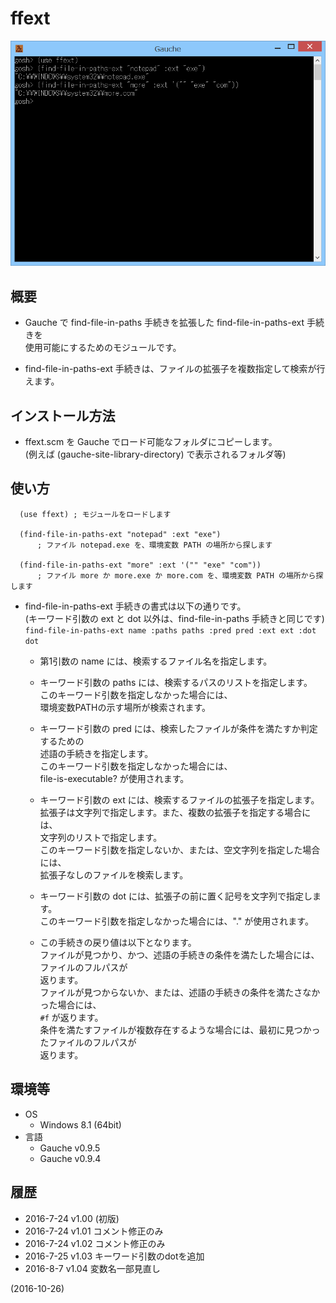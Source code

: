 # ffext

![image](image.png)

## 概要
- Gauche で find-file-in-paths 手続きを拡張した find-file-in-paths-ext 手続きを  
  使用可能にするためのモジュールです。

- find-file-in-paths-ext 手続きは、ファイルの拡張子を複数指定して検索が行えます。


## インストール方法
- ffext.scm を Gauche でロード可能なフォルダにコピーします。  
  (例えば (gauche-site-library-directory) で表示されるフォルダ等)


## 使い方
```
  (use ffext) ; モジュールをロードします
  
  (find-file-in-paths-ext "notepad" :ext "exe")
      ; ファイル notepad.exe を、環境変数 PATH の場所から探します
  
  (find-file-in-paths-ext "more" :ext '("" "exe" "com"))
      ; ファイル more か more.exe か more.com を、環境変数 PATH の場所から探します
```
- find-file-in-paths-ext 手続きの書式は以下の通りです。  
  (キーワード引数の ext と dot 以外は、find-file-in-paths 手続きと同じです)  
  `find-file-in-paths-ext name :paths paths :pred pred :ext ext :dot dot`
  - 第1引数の name には、検索するファイル名を指定します。
    
  - キーワード引数の paths には、検索するパスのリストを指定します。  
    このキーワード引数を指定しなかった場合には、  
    環境変数PATHの示す場所が検索されます。
    
  - キーワード引数の pred には、検索したファイルが条件を満たすか判定するための  
    述語の手続きを指定します。  
    このキーワード引数を指定しなかった場合には、  
    file-is-executable? が使用されます。
    
  - キーワード引数の ext には、検索するファイルの拡張子を指定します。  
    拡張子は文字列で指定します。また、複数の拡張子を指定する場合には、  
    文字列のリストで指定します。  
    このキーワード引数を指定しないか、または、空文字列を指定した場合には、  
    拡張子なしのファイルを検索します。
    
  - キーワード引数の dot には、拡張子の前に置く記号を文字列で指定します。  
    このキーワード引数を指定しなかった場合には、"." が使用されます。
    
  - この手続きの戻り値は以下となります。  
    ファイルが見つかり、かつ、述語の手続きの条件を満たした場合には、ファイルのフルパスが  
    返ります。  
    ファイルが見つからないか、または、述語の手続きの条件を満たさなかった場合には、  
    `#f` が返ります。  
    条件を満たすファイルが複数存在するような場合には、最初に見つかったファイルのフルパスが  
    返ります。


## 環境等
- OS
  - Windows 8.1 (64bit)
- 言語
  - Gauche v0.9.5
  - Gauche v0.9.4

## 履歴
- 2016-7-24 v1.00 (初版)
- 2016-7-24 v1.01 コメント修正のみ
- 2016-7-24 v1.02 コメント修正のみ
- 2016-7-25 v1.03 キーワード引数のdotを追加
- 2016-8-7  v1.04 変数名一部見直し


(2016-10-26)
